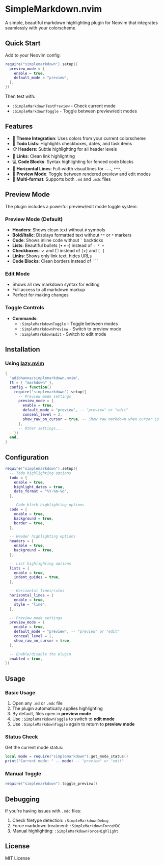 # SimpleMarkdown.nvim

A simple, beautiful markdown highlighting plugin for Neovim that integrates seamlessly with your colorscheme.

## Quick Start

Add to your Neovim config:

```lua
require("simplemarkdown").setup({
  preview_mode = {
    enable = true,
    default_mode = "preview",
  },
})
```

Then test with:
- `:SimpleMarkdownTestPreview` - Check current mode
- `:SimpleMarkdownToggle` - Toggle between preview/edit modes

## Features

- 🎨 **Theme Integration**: Uses colors from your current colorscheme
- 📝 **Todo Lists**: Highlights checkboxes, dates, and task items
- 📋 **Headers**: Subtle highlighting for all header levels
- 🔗 **Links**: Clean link highlighting
- 💻 **Code Blocks**: Syntax highlighting for fenced code blocks
- 📏 **Horizontal Lines**: Full-width visual lines for `---`, `***`, `___`
- 🔄 **Preview Mode**: Toggle between rendered preview and edit modes
- 📄 **Multi-format**: Supports both `.md` and `.mdc` files

## Preview Mode

The plugin includes a powerful preview/edit mode toggle system:

### Preview Mode (Default)
- **Headers**: Shows clean text without `#` symbols
- **Bold/Italic**: Displays formatted text without `**` or `*` markers
- **Code**: Shows inline code without `` ` `` backticks
- **Lists**: Beautiful bullets (• ▪ ▫) instead of `- * +`
- **Checkboxes**: ✓ and □ instead of `[x]` and `[ ]`
- **Links**: Shows only link text, hides URLs
- **Code Blocks**: Clean borders instead of `` ``` ``

### Edit Mode
- Shows all raw markdown syntax for editing
- Full access to all markdown markup
- Perfect for making changes

### Toggle Controls
- **Commands**: 
  - `:SimpleMarkdownToggle` - Toggle between modes
  - `:SimpleMarkdownPreview` - Switch to preview mode
  - `:SimpleMarkdownEdit` - Switch to edit mode

## Installation

### Using [lazy.nvim](https://github.com/folke/lazy.nvim)

```lua
{
  "adibhanna/simplemarkdown.nvim",
  ft = { "markdown" },
  config = function()
    require("simplemarkdown").setup({
      -- Preview mode settings
      preview_mode = {
        enable = true,
        default_mode = "preview", -- "preview" or "edit"
        conceal_level = 2,
        show_raw_on_cursor = true, -- Show raw markdown when cursor is on line
      },
      -- Other settings...
    })
  end,
}
```

## Configuration

```lua
require("simplemarkdown").setup({
  -- Todo highlighting options
  todo = {
    enable = true,
    highlight_dates = true,
    date_format = "%Y-%m-%d",
  },

  -- Code block highlighting options
  code = {
    enable = true,
    background = true,
    border = true,
  },

  -- Header highlighting options
  headers = {
    enable = true,
    background = true,
  },

  -- List highlighting options
  lists = {
    enable = true,
    indent_guides = true,
  },

  -- Horizontal lines/rules
  horizontal_lines = {
    enable = true,
    style = "line",
  },

  -- Preview mode settings
  preview_mode = {
    enable = true,
    default_mode = "preview", -- "preview" or "edit"
    conceal_level = 2,
    show_raw_on_cursor = true,
  },

  -- Enable/disable the plugin
  enabled = true,
})
```

## Usage

### Basic Usage
1. Open any `.md` or `.mdc` file
2. The plugin automatically applies highlighting
3. By default, files open in **preview mode**
4. Use `:SimpleMarkdownToggle` to switch to **edit mode**
5. Use `:SimpleMarkdownToggle` again to return to **preview mode**

### Status Check
Get the current mode status:
```lua
local mode = require("simplemarkdown").get_mode_status()
print("Current mode: " .. mode) -- "preview" or "edit"
```

### Manual Toggle
```lua
require("simplemarkdown").toggle_preview()
```

## Debugging

If you're having issues with `.mdc` files:

1. Check filetype detection: `:SimpleMarkdownDebug`
2. Force markdown treatment: `:SimpleMarkdownForceMDC`
3. Manual highlighting: `:SimpleMarkdownForceHighlight`

## License

MIT License
